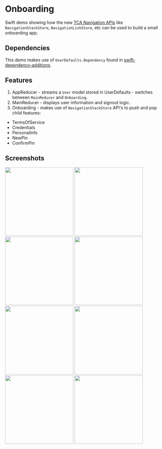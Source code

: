 # Onboarding

Swift demo showing how the new [TCA Navigation APIs](https://github.com/pointfreeco/swift-composable-architecture/tree/prerelease/1.0) like `NavigationStackStore`, `NavigationLinkStore`, etc can be used to build a small onboarding app.

## Dependencies
This demo makes use of `UserDefaults.Dependency` found in [swift-dependency-additions](https://github.com/tgrapperon/swift-dependencies-additions).  

## Features

1. AppReducer - streams a `User` model stored in UserDefaults - switches between `MainReducer` and `Onboarding`. 
2. MainReducer - displays user information and signout logic. 
3. Onboarding - makes use of `NavigationStackStore` API's to push and pop child features:
  * TermsOfService
  * Credentials
  * PersonalInfo
  * NewPin
  * ConfirmPin
 
 ## Screenshots
<img width="225" src="https://github.com/kodydeda4/Onboarding/assets/45678211/c85eb18d-1785-45d6-a3c5-e71627295f9c">
<img width="225" src="https://github.com/kodydeda4/Onboarding/assets/45678211/78bd18f2-49b4-4727-afb8-5a13ca6703f9">
<img width="225" src="https://github.com/kodydeda4/Onboarding/assets/45678211/65807465-0ed1-4d1f-a5f2-3998acdf07ab">
<img width="225" src="https://github.com/kodydeda4/Onboarding/assets/45678211/f63f6d4c-5337-4b60-a037-0fa10fee53b1">
<img width="225" src="https://github.com/kodydeda4/Onboarding/assets/45678211/c78b56f3-3047-4a65-a8f1-cdd629fe8567">
<img width="225" src="https://github.com/kodydeda4/Onboarding/assets/45678211/95366c40-1aa2-4860-9410-16c51843de78">

<img width="225" src="https://github.com/kodydeda4/Onboarding/assets/45678211/03ffa395-27c9-43be-b38e-456d6cabdeb9">
<img width="225" src="https://github.com/kodydeda4/Onboarding/assets/45678211/89da0f66-84fe-4df0-b9c3-6e5f8fc47871">
